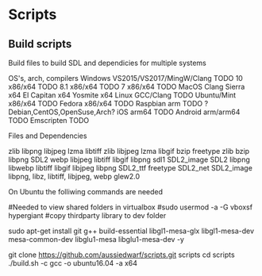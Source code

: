 Scripts
==================

Build scripts
------------------

Build files to build SDL and dependicies for multiple systems

OS's, arch, compilers
Windows VS2015/VS2017/MingW/Clang TODO
  10 x86/x64 TODO
  8.1 x86/x64 TODO
  7 x86/x64 TODO
MacOS Clang 
  Sierra x64
  El Capitan x64
  Yosmite x64
Linux GCC/Clang TODO
  Ubuntu/Mint x86/x64 TODO
  Fedora x86/x64 TODO
  Raspbian arm TODO
  ?Debian,CentOS,OpenSuse,Arch?
iOS arm64 TODO
Android arm/arm64 TODO
Emscripten TODO

Files and Dependencies


zlib
libpng
libjpeg
lzma
libtiff zlib libjpeg lzma
libgif
bzip
freetype zlib bzip libpng 
SDL2
webp libjpeg libtiff libgif libpng sdl1
SDL2_image SDL2 libpng libwebp libtiff libgif libjpeg libpng
SDL2_ttf freetype 
SDL2_net
SDL2_image libpng, libz, libtiff, libjpeg, webp
glew2.0


On Ubuntu the folliwing commands are needed

#Needed to view shared folders in virtualbox
#sudo usermod -a -G vboxsf hypergiant
#copy thirdparty library to dev folder

sudo apt-get install git g++ build-essential libgl1-mesa-glx libgl1-mesa-dev mesa-common-dev libglu1-mesa libglu1-mesa-dev -y

git clone https://github.com/aussiedwarf/scripts.git scripts
cd scripts
./build.sh -c gcc -o ubuntu16.04 -a x64



